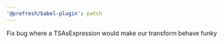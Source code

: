 ```yaml
---
'@prefresh/babel-plugin': patch
---
```


Fix bug where a TSAsExpression would make our transform behave funky

